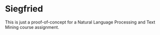 # Siegfried

This is just a proof-of-concept for a Natural Language Processing and Text Mining course assignment.